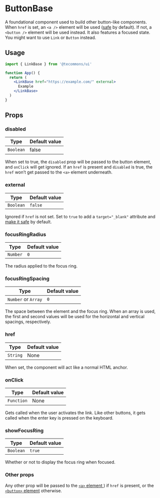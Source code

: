 # ButtonBase

A foundational component used to build other button-like components. When `href` is set, an `<a />` element will be used ([safe](https://mathiasbynens.github.io/rel-noopener/) by default). If not, a `<button />` element will be used instead. It also features a focused state. You might want to use `Link` or `Button` instead.

## Usage

```jsx
import { LinkBase } from '@tecommons/ui'

function App() {
  return (
    <LinkBase href="https://example.com/" external>
      Example
    </LinkBase>
  )
}
```

## Props

### disabled

| Type      | Default value |
| --------- | ------------- |
| `Boolean` | false         |

When set to true, the `disabled` prop will be passed to the button element, and `onClick` will get ignored. If an `href` is present and `disabled` is true, the `href` won’t get passed to the `<a>` element underneath.

### external

| Type      | Default value |
| --------- | ------------- |
| `Boolean` | `false`       |

Ignored if `href` is not set. Set to `true` to add a `target="_blank"` attribute and [make it safe](https://mathiasbynens.github.io/rel-noopener/) by default.

### focusRingRadius

| Type     | Default value |
| -------- | ------------- |
| `Number` | `0`           |

The radius applied to the focus ring.

### focusRingSpacing

| Type                | Default value |
| ------------------- | ------------- |
| `Number` or `Array` | `0`           |

The space between the element and the focus ring. When an array is used, the first and second values will be used for the horizontal and vertical spacings, respectively.

### href

| Type     | Default value |
| -------- | ------------- |
| `String` | None          |

When set, the component will act like a normal HTML anchor.

### onClick

| Type       | Default value |
| ---------- | ------------- |
| `Function` | None          |

Gets called when the user activates the link. Like other buttons, it gets called when the enter key is pressed on the keyboard.

### showFocusRing

| Type      | Default value |
| --------- | ------------- |
| `Boolean` | `true`        |

Whether or not to display the focus ring when focused.

### Other props

Any other prop will be passed to the [`<a>` element ](https://developer.mozilla.org/en-US/docs/Web/HTML/Element/a)) if `href` is present, or the [`<button>` element](https://developer.mozilla.org/en-US/docs/Web/HTML/Element/button) otherwise.
